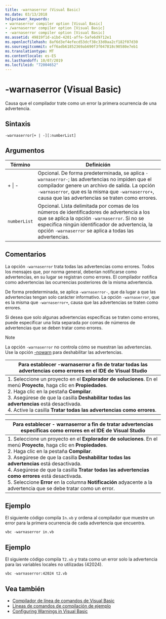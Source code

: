 ```yaml
---
title: -warnaserror (Visual Basic)
ms.date: 03/13/2018
helpviewer_keywords:
- warnaserror compiler option [Visual Basic]
- /warnaserror compiler option [Visual Basic]
- -warnaserror compiler option [Visual Basic]
ms.assetid: 49819f1d-a1bd-4201-affe-5afe6d9712e1
ms.openlocfilehash: 8af6d3ef4efecd53dcf38c33d0aa2cf182f07d30
ms.sourcegitcommit: eff6adb61852369ab690f3f047818c90580e7eb1
ms.translationtype: MT
ms.contentlocale: es-ES
ms.lasthandoff: 10/07/2019
ms.locfileid: "72004652"
---
```

# <a name="-warnaserror-visual-basic"></a>-warnaserror (Visual Basic)
Causa que el compilador trate como un error la primera ocurrencia de una advertencia.  
  
## <a name="syntax"></a>Sintaxis  
  
```console  
-warnaserror[+ | -][:numberList]  
```  
  
## <a name="arguments"></a>Argumentos  
  
|Término|Definición|  
|---|---|  
|+ &#124; -|Opcional. De forma predeterminada, se aplica `-warnaserror-`; las advertencias no impiden que el compilador genere un archivo de salida. La opción `-warnaserror`, que es la misma que `-warnaserror+`, causa que las advertencias se traten como errores.|  
|`numberList`|Opcional. Lista delimitada por comas de los números de identificadores de advertencia a los que se aplica la opción `-warnaserror`. Si no se especifica ningún identificador de advertencia, la opción `-warnaserror` se aplica a todas las advertencias.|  
  
## <a name="remarks"></a>Comentarios  
 La opción `-warnaserror` trata todas las advertencias como errores. Todos los mensajes que, por norma general, deberían notificarse como advertencias, en su lugar se registran como errores. El compilador notifica como advertencias las ocurrencias posteriores de la misma advertencia.  
  
 De forma predeterminada, se aplica `-warnaserror-`, que da lugar a que las advertencias tengan solo carácter informativo. La opción `-warnaserror`, que es la misma que `-warnaserror+`, causa que las advertencias se traten como errores.  
  
 Si desea que solo algunas advertencias específicas se traten como errores, puede especificar una lista separada por comas de números de advertencias que se deben tratar como errores.  
  
> [!NOTE]
> La opción `-warnaserror` no controla cómo se muestran las advertencias. Use la opción [-nowarn](../../../visual-basic/reference/command-line-compiler/nowarn.md) para deshabilitar las advertencias.  
  
|Para establecer -warnaserror a fin de tratar todas las advertencias como errores en el IDE de Visual Studio|  
|---|  
|1.  Seleccione un proyecto en el **Explorador de soluciones**. En el menú **Proyecto**, haga clic en **Propiedades**. <br />2.  Haga clic en la pestaña **Compilar**.<br />3.  Asegúrese de que la casilla **Deshabilitar todas las advertencias** está desactivada.<br />4.  Active la casilla **Tratar todas las advertencias como errores**.|  
  
|Para establecer - warnaserror a fin de tratar advertencias específicas como errores en el IDE de Visual Studio|  
|---|  
|1.  Seleccione un proyecto en el **Explorador de soluciones**. En el menú **Proyecto**, haga clic en **Propiedades**.<br />2.  Haga clic en la pestaña **Compilar**.<br />3.  Asegúrese de que la casilla **Deshabilitar todas las advertencias** está desactivada.<br />4.  Asegúrese de que la casilla **Tratar todas las advertencias como errores** está desactivada.<br />5.  Seleccione **Error** en la columna **Notificación** adyacente a la advertencia que se debe tratar como un error.|  
  
## <a name="example"></a>Ejemplo  
 El siguiente código compila `In.vb` y ordena al compilador que muestre un error para la primera ocurrencia de cada advertencia que encuentra.  
  
```console
vbc -warnaserror in.vb  
```  
  
## <a name="example"></a>Ejemplo  
 El siguiente código compila `T2.vb` y trata como un error solo la advertencia para las variables locales no utilizadas (42024).  
  
```console
vbc -warnaserror:42024 t2.vb  
```  
  
## <a name="see-also"></a>Vea también

- [Compilador de línea de comandos de Visual Basic](../../../visual-basic/reference/command-line-compiler/index.md)
- [Líneas de comandos de compilación de ejemplo](../../../visual-basic/reference/command-line-compiler/sample-compilation-command-lines.md)
- [Configuring Warnings in Visual Basic](/visualstudio/ide/configuring-warnings-in-visual-basic)

